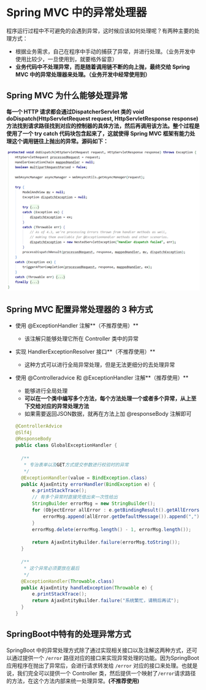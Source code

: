 # Spring MVC 中的异常处理器

程序运行过程中不可避免的会遇到异常，这时候应该如何处理呢？有两种主要的处理方式：

- 根据业务需求，自己在程序中手动的捕获了异常，并进行处理。（业务开发中使用比较少，一旦使用到，就要格外留意）
- **业务代码中不处理异常，而是随着调用链不断的向上抛，最终交给 Spring MVC 中的异常处理器来处理。（业务开发中经常使用到）**

## Spring MVC 为什么能够处理异常

**每一个 HTTP 请求都会通过DispatcherServlet 类的 void doDispatch(HttpServletRequest request, HttpServletResponse response) 方法找到请求路径找到对应的控制器的具体方法，然后再调用该方法。整个过程是使用了一个 try catch 代码块包含起来了，这就使得 Spring MVC 框架有能力处理这个调用链往上抛出的异常。源码如下：**

![](images/Snipaste_2020-06-17_19-47-51.png)

## Spring MVC 配置异常处理器的 3 种方式

- 使用 @ExceptionHandler 注解**（不推荐使用）**

  - 该注解只能够处理它所在 Controller 类中的异常

- 实现 HandlerExceptionResolver 接口**（不推荐使用）**

  - 这种方式可以进行全局异常处理，但是无法更细分的去处理异常

- 使用 @Controlleradvice 和 @ExceptionHandler 注解**（推荐使用）**

  - 能够进行全局处理
  - **可以在一个类中编写多个方法，每个方法处理一个或者多个异常，从上至下交给对应的异常处理方法**
  - 如果需要返回JSON数据，就再在方法上加 @responseBody 注解即可

  ```java
  @ControllerAdvice
  @Slf4j
  @ResponseBody
  public class GlobalExceptionHandler {
  
  	/**
  	 * 专治表单以及GET方式提交参数进行校验时的异常
  	 */
  	@ExceptionHandler(value = BindException.class)
  	public AjaxEntity errorHandler(BindException e) {
  		e.printStackTrace();
  		// 有多个异常时直接凭借出来一次性给出
  		StringBuilder errorMsg = new StringBuilder();
  		for (ObjectError allError : e.getBindingResult().getAllErrors()) {
  			errorMsg.append(allError.getDefaultMessage()).append(",");
  		}
  		errorMsg.delete(errorMsg.length() - 1, errorMsg.length());
  
  		return AjaxEntityBuilder.failure(errorMsg.toString());
  	}
  
  	/**
  	 * 这个异常必须要放在最后
  	 */
  	@ExceptionHandler(Throwable.class)
  	public AjaxEntity handleException(Throwable e) {
  		e.printStackTrace();
  		return AjaxEntityBuilder.failure("系统繁忙，请稍后再试");
  	}
  }
  ```

## SpringBoot中特有的处理异常方式

SpringBoot 中的异常处理方式除了通过实现相关接口以及注解这两种方式，还可以通过提供一个 `/error` 路径对应的接口来实现异常处理的功能。因为SpringBoot 应用程序在抛出了异常后，会进行请求转发给 `/error` 对应的接口来处理。也就是说，我们完全可以提供一个 Controller 类，然后提供一个映射了`/error`请求路径的方法，在这个方法内部来统一处理异常。**(不推荐使用)**

